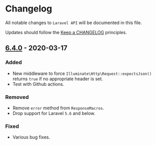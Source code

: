 # Changelog

All notable changes to `Laravel API` will be documented in this file.

Updates should follow the [Keep a CHANGELOG](http://keepachangelog.com/) principles.

<!-- ## [Unreleased]

### Added

### Changed

### Deprecated

### Removed

### Fixed -->

## [6.4.0](https://github.com/jenky/laravel-api/compare/6.3.3...6.4.0) - 2020-03-17

### Added

- New middleware to force `Illuminate\Http\Request::expectsJson()` returns `true` if no appropriate header is set.
- Test with Github actions.

### Removed

- Remove `error` method from `ResponseMacros`.
- Drop support for Laravel `5.6` and below.

### Fixed

- Various bug fixes.
